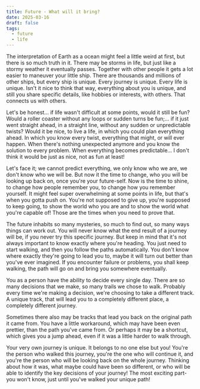 ```yaml
---
title: Future - What will it bring?
date: 2025-03-16
draft: false
tags:
  - future
  - life
---
```


The interpretation of Earth as a ocean might feel a little weird at first, but there is so much truth in it. There may be storms in life, but just like a stormy weather it eventually passes. Together with other people it gets a lot easier to maneuver your little ship. There are thousands and millions of other ships, but every ship is unique. Every journey is unique. Every life is unique. Isn't it nice to think that way, everything about you is unique, and still you share specific details, like hobbies or interests, with others. That connects us with others.

Let's be honest... if life wasn't difficult at some points, would it still be fun?
Would a roller coaster without any loops or sudden turns be fun;... if it just went straight ahead, in a straight line, without any sudden or unpredictable twists? Would it be nice, to live a life, in which you could plan everything ahead. In which you know every twist, everything that might, or will ever happen. When there's nothing unexpected anymore and you know the solution to every problem. When everything becomes predictable...
I don't think it would be just as nice, not as fun at least!

Let's face it; we cannot predict everything, we only know who we are, we don't know who we will be. But now it the time to change, who you will be looking up back on, once you're your future-self. Now is the time to shine, to change how people remember you, to change how you remember yourself. It might feel super overwhelming at some points in life, but that's when you gotta push on. You're not supposed to give up, you're supposed to keep going, to show the world who you are and to show the world what you're capable of! Those are the times when you need to prove that.

The future inhabits so many mysteries, so much to find out, so many ways things can work out. You will never know what the end result of a journey will be, if you never try this specific journey. But keep in mind that it's not always important to know exactly where you're heading. You just need to start walking, and then you follow the paths automatically. You don't know where exactly they're going to lead you to, maybe it will turn out better than you've ever imagined. If you encounter failure or problems, you shall keep walking, the path will go on and bring you somewhere eventually.

You as a person have the ability to decide every single day. There are so many decisions that we make, so many trails we chose to walk. Probably every time we're making a decision, we're choosing to take a different track. A unique track, that will lead you to a completely different place, a completely different journey.

Sometimes there also may be tracks that lead you back on the original path it came from. You have a little workaround, which may have been even prettier, than the path you've came from. Or perhaps it may be a shortcut, which gives you a jump ahead, even if it was a little harder to walk through.

Your very own journey is unique. It belongs to no one else but you! You're the person who walked this journey, you're the one who will continue it, and you're the person who will be looking back on the whole journey. Thinking about how it was, what maybe could have been so different, or who will be able to identify the key decisions of your journey!
The most exciting part- you won't know, just until you've walked your unique path!